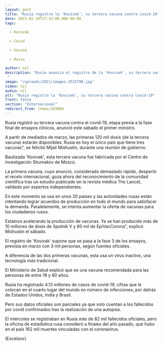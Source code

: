 ```yaml
---
layout: post
title: "Rusia registra la 'Kovivak', su tercera vacuna contra covid-19"
date: 2021-02-20T17:22:00.000-06:00
tags:
  
  - Kovivak
  
  - Covid
  
  - Vacuna
  
  - Rusia
  
author: nil
description: "Rusia anuncia el registro de la 'Kovivak', su tercera vacuna contra el covid-19, cuyas primeras dosis estarán listas a mediados de marzo "
image: "/uploads/2021/images-2532790.jpg"
video: nil
audio: nil
alt: "Rusia registra la 'Kovivak', su tercera vacuna contra covid-19"
front: false
section: "Internacional"
redirect_from: /news/183066
---
```


Rusia registró su tercera vacuna contra el covid-19, etapa previa a la fase final de ensayos clínicos, anunció este sábado el primer ministro.

A partir de mediados de marzo, las primeras 120 mil dosis (de la tercera vacuna) estarán disponibles. Rusia es hoy el único país que tiene tres vacunas", se felicitó Mijail Mishustin, durante una reunión de gobierno.

Bautizada 'Kovivak', esta tercera vacuna fue fabricada por el Centro de investigación Shumakov de Moscú.

La primera vacuna, cuyo anunció, considerado demasiado rápido, despertó el recelo internacional, goza ahora del reconocimiento de la comunidad científica tras un estudio publicado en la revista médica The Lancet, validado por expertos independientes.

En este momento se usa en unos 20 países y las autoridades rusas están intentando lograr acuerdos de producción en todo el mundo para satisfacer la demanda. Paralelamente, se intenta aumentar la oferta de vacunas para los ciudadanos rusos.

Estamos acelerando la producción de vacunas. Ya se han producido más de 10 millones de dosis de Sputnik V y 80 mil de EpiVacCorona", explicó Mishustin el sábado.

El registro de 'Kovivak' supone que se pasa a la fase 3 de los ensayos, prevista en marzo con 3 mil personas, según fuentes oficiales.

A diferencia de las dos primeras vacunas, esta usa un virus inactivo, una tecnología más tradicional.

El Ministerio de Salud explicó que es una vacuna recomendada para las personas de entre 18 y 60 años.

Rusia ha registrado 4.13 millones de casos de covid-19, cifras que le colocan en el cuarto lugar del mundo en número de infecciones, por detrás de Estados Unidos, India y Brasil.

Pero sus datos oficiales son parciales ya que solo cuentan a los fallecidos por covid confirmados tras la realización de una autopsia.

El miércoles se registraban en Rusia más de 82 mil fallecidos oficiales, pero la oficina de estadística rusa consideró a finales del año pasado, que hubo en el país 162 mil muertes vinculadas con el coronavirus.

(Excélsior)